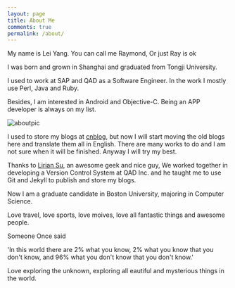 ```yaml
---
layout: page
title: About Me
comments: true
permalink: /about/
---
```


My name is Lei Yang. You can call me Raymond, Or just Ray is ok

I was born and grown in Shanghai and graduated from Tongji University.

I used to work at SAP and QAD as a Software Engineer. In the work I mostly use Perl, Java and Ruby.

Besides, I am interested in Android and Objective-C. Being an APP developer is always on my list. 

![aboutpic][1]

I used to store my blogs at [cnblog][2], but now I will start moving the old blogs here and translate them all in English. There are many works to do and I am not sure when it will  be finished. Anyway I will try my best.

Thanks to [Lirian Su][3], an awesome geek and nice guy, We worked together in developing a Version Control System at QAD Inc. and he taught me to use Git and Jekyll to publish and store my blogs.

Now I am a graduate candidate in Boston University, majoring in Computer Science.

Love travel, love sports, love moives, love all fantastic things and awesome people.

Someone Once said 

'In this world there are 2% what you know, 2% what you know that you don't know, and 96% what you don't know that you don't know.'

Love exploring the unknown, exploring all eautiful and mysterious things in the world.

[1]: /assets/about_me_scenery.jpg
[2]: http://www.cnblogs.com/Raymond-Yang/
[3]: http://www.liriansu.com/

